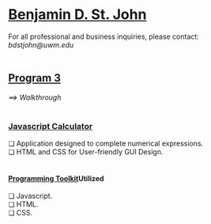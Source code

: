 <h1><a href="https://github.com/sanctusjack">Benjamin D. St. John</a></h1>
For all professional and business inquiries, please contact:<i> bdstjohn@uwm.edu</i> <br>
<br>
<h2><a href="https://github.com/sanctusjack/Project-3-Calculator">Program 3</a></h2>
<i>⟹ Walkthrough</i> <br>
<br>
<h3><a href="https://github.com/sanctusjack/Project-3-Calculator/blob/main/script.js">Javascript Calculator</a></h3>
    ❏ Application designed to complete numerical expressions.</i> <br>
    ❏ HTML and CSS for User-friendly GUI Design.<br>
<br>
<h4><a href="https://github.com/sanctusjack/Benjamin-D-St-John/tree/main">Programming Toolkit</a>Utilized</h4>
    ❏ Javascript. <br>
    ❏ HTML. <br>
    ❏ CSS. <br>
